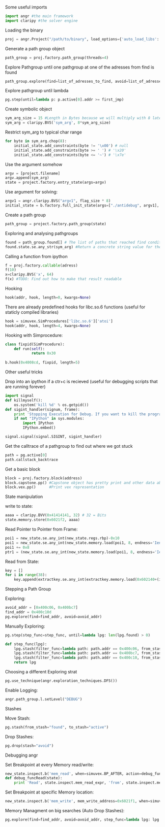 Some useful imports
```python
import angr #the main framework
import claripy #the solver engine
```

Loading the binary
```python
proj = angr.Project("/path/to/binary", load_options={'auto_load_libs': False} ) # auto_load_libs False for improve performance
```

Generate a path group object

```python
path_group = proj.factory.path_group(threads=4)
```

Explore Pathgroup until one pathgroup at one of the adresses from find is found
```python
path_group.explore(find=list_of_adresses_to_find, avoid=list_of_adresses_to_avoid)
```

Explore pathgroup until lambda
```python
pg.step(until=lambda p: p.active[0].addr >= first_jmp)
```

Create symbolic object
```python
sym_arg_size = 15 #Length in Bytes because we will multiply with 8 later and 
sym_arg = claripy.BVS('sym_arg', 8*sym_arg_size) 
```

Restrict sym_arg to typical char range
```python
for byte in sym_arg.chop(8):
    initial_state.add_constraints(byte != '\x00') # null
    initial_state.add_constraints(byte >= ' ') # '\x20'
    initial_state.add_constraints(byte <= '~') # '\x7e'
```

Use the argument somehow
```python
argv = [project.filename]
argv.append(sym_arg)
state = project.factory.entry_state(args=argv)
```

Use argument for solving:
```python
argv1 = angr.claripy.BVS("argv1", flag_size * 8)
initial_state = b.factory.full_init_state(args=["./antidebug", argv1], add_options=simuvex.o.unicorn, remove_options={simuvex.o.LAZY_SOLVES})
```

Create a path group
```python
path_group = project.factory.path_group(state)
```

Exploring and analysing pathgroups
```python
found = path_group.found[] # The list of paths that reached find condition from explore
found.state.se.any_str(sym_arg) #Return a concrete string value for the sym arg to reach this state 
```

Calling a function from ipython
```python
f = proj.factory.callable(adress)
f(10)
x=claripy.BVS('x', 64)
f(x) #TODO: Find out how to make that result readable
```

Hooking
```python
hook(addr, hook, length=0, kwargs=None)
```
There are already predefined hooks for libc.so.6 functions (useful for staticly compiled libraries)
```python
hook = simuvex.SimProcedures['libc.so.6']['atoi']
hook(addr, hook, length=4, kwargs=None)
```

Hooking with Simprocedure:
```python
class fixpid(SimProcedure):
    def run(self):
            return 0x30
	 
b.hook(0x4008cd, fixpid, length=5)
```

Other useful tricks


Drop into an ipython if a ctr+c is recieved (useful for debugging scripts that are running forever)
```python
import signal
def killmyself():
    os.system('kill %d' % os.getpid())
def sigint_handler(signum, frame):
    print 'Stopping Execution for Debug. If you want to kill the programm issue: killmyself()'
    if not "IPython" in sys.modules:
		import IPython
		IPython.embed()

signal.signal(signal.SIGINT, sigint_handler)
```

Get the calltrace of a pathgroup to find out where we got stuck
```python
path = pg.active[0]
path.callstack_backtrace
```

Get a basic block
```python
block = proj.factory.block(address)
block.capstone.pp() #Capstone object has pretty print and other data about the dissassembly
block.vex.pp()		#Print vex representation
```

State manipulation

write to state:
```python
aaaa = claripy.BVV(0x41414141, 32) # 32 = Bits
state.memory.store(0x6021f2, aaaa)
```

Read Pointer to Pointer from Frame:
```python
poi1 = new_state.se.any_int(new_state.regs.rbp)-0x10
poi1 = new_state.se.any_int(new_state.memory.load(poi1, 8, endness='Iend_LE'))
poi1 += 0x8
ptr1 = (new_state.se.any_int(new_state.memory.load(poi1, 8, endness='Iend_LE')))
```

Read from State:
```python
key = []
for i in range(38):
	key.append(extractkey.se.any_int(extractkey.memory.load(0x602140+(i*4), 4, endness='Iend_LE')))
```

Stepping a Path Group

Exploring:
```python
avoid_addr = [0x400c06, 0x400bc7]
find_addr = 0x400c10d
pg.explore(find=find_addr, avoid=avoid_addr)
```

Manually Exploring:
```python
pg.step(step_func=step_func, until=lambda lpg: len(lpg.found) > 0)

def step_func(lpg):
    lpg.stash(filter_func=lambda path: path.addr == 0x400c06, from_stash='active', to_stash='avoid')
    lpg.stash(filter_func=lambda path: path.addr == 0x400bc7, from_stash='active', to_stash='avoid')
    lpg.stash(filter_func=lambda path: path.addr == 0x400c10, from_stash='active', to_stash='found')
    return lpg
```
Choosing a different Exploring strat
```python
pg.use_technique(angr.exploration_techniques.DFS())
```

Enable Logging:
```python
angr.path_group.l.setLevel("DEBUG")
```

Stashes

Move Stash:
```python
pg.stash(from_stash="found", to_stash="active")
```
Drop Stashes:
```python
pg.drop(stash="avoid")
```

Debugging angr

Set Breakpoint at every Memory read/write:
```python
new_state.inspect.b('mem_read', when=simuvex.BP_AFTER, action=debug_funcRead)
def debug_funcRead(state):
	print 'Read', state.inspect.mem_read_expr, 'from', state.inspect.mem_read_address
```

Set Breakpoint at specific Memory location:
```python
new_state.inspect.b('mem_write', mem_write_address=0x6021f1, when=simuvex.BP_AFTER, action=debug_funcWrite)
```

Memory Managment on big searches (Auto Drop Stashes):
```python
pg.explore(find=find_addr, avoid=avoid_addr, step_func=lambda lpg: lpg.drop(stash='avoid'))
```


